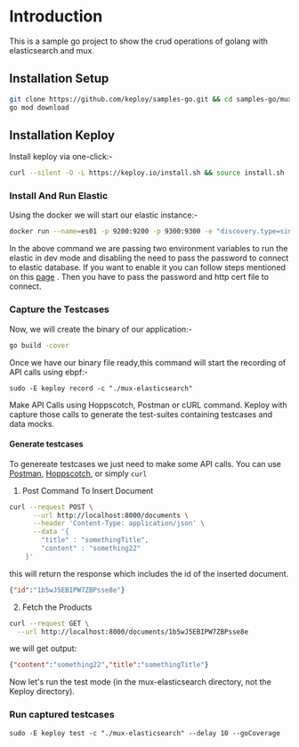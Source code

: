 # Introduction
This is a sample go project to show the crud operations of golang with elasticsearch and mux.

## Installation Setup

```bash
git clone https://github.com/keploy/samples-go.git && cd samples-go/mux-elasticsearch
go mod download
```

## Installation Keploy
Install keploy via one-click:-

```sh
curl --silent -O -L https://keploy.io/install.sh && source install.sh
```

### Install And Run Elastic 

Using the docker we will start our elastic instance:-

```bash
docker run --name=es01 -p 9200:9200 -p 9300:9300 -e "discovery.type=single-node" -e "xpack.security.enabled=false" docker.elastic.co/elasticsearch/elasticsearch:8.14.3
```

In the above command we are passing two environment variables to run the elastic in dev mode and disabling the need to pass the password to connect to elastic database. If you want to enable it you can follow steps mentioned on this [page](https://www.elastic.co/guide/en/elasticsearch/reference/current/docker.html) . Then you have to pass the password and http cert file to connect.


### Capture the Testcases

Now, we will create the binary of our application:-

```zsh
go build -cover
```

Once we have our binary file ready,this command will start the recording of API calls using ebpf:-

```shell
sudo -E keploy record -c "./mux-elasticsearch"
```

Make API Calls using Hoppscotch, Postman or cURL command. Keploy with capture those calls to generate the test-suites containing testcases and data mocks.

#### Generate testcases

To genereate testcases we just need to make some API calls. You can use [Postman](https://www.postman.com/), [Hoppscotch](https://hoppscotch.io/), or simply `curl`

1. Post Command To Insert Document

```bash
curl --request POST \
      --url http://localhost:8000/documents \
      --header 'Content-Type: application/json' \
      --data '{
        "title" : "somethingTitle",
        "content" : "something22"
    }'
```
this will return the response which includes the id of the inserted document. 
```json
{"id":"1b5wJ5EBIPW7ZBPsse8e"}
```

2. Fetch the Products
```bash
curl --request GET \
  --url http://localhost:8000/documents/1b5wJ5EBIPW7ZBPsse8e
```

we will get output:

```json
{"content":"something22","title":"somethingTitle"}
```


Now let's run the test mode (in the mux-elasticsearch directory, not the Keploy directory).

### Run captured testcases

```shell
sudo -E keploy test -c "./mux-elasticsearch" --delay 10 --goCoverage
```


